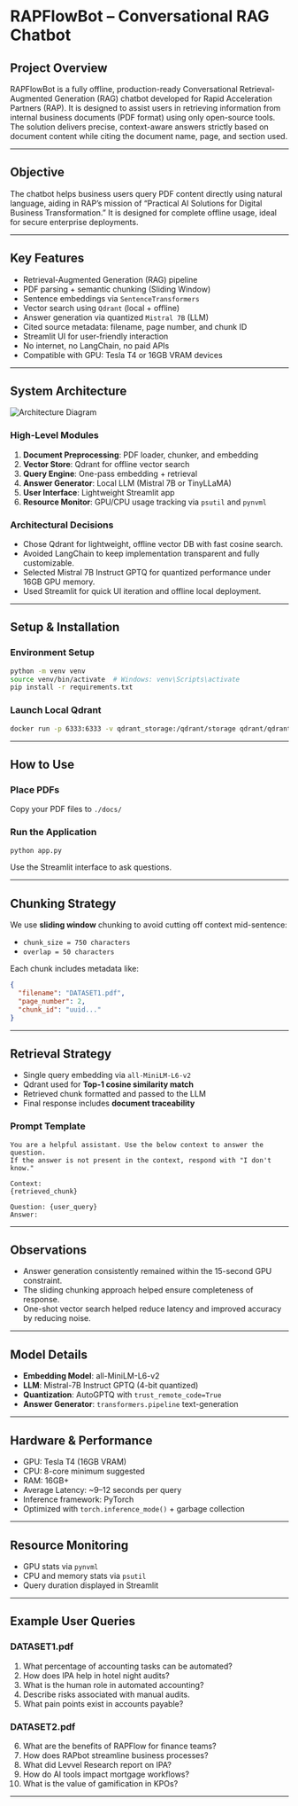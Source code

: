 # RAPFlowBot – Conversational RAG Chatbot

## Project Overview
RAPFlowBot is a fully offline, production-ready Conversational Retrieval-Augmented Generation (RAG) chatbot developed for Rapid Acceleration Partners (RAP). It is designed to assist users in retrieving information from internal business documents (PDF format) using only open-source tools. The solution delivers precise, context-aware answers strictly based on document content while citing the document name, page, and section used.

---

## Objective
The chatbot helps business users query PDF content directly using natural language, aiding in RAP’s mission of “Practical AI Solutions for Digital Business Transformation.” It is designed for complete offline usage, ideal for secure enterprise deployments.

---

## Key Features
- Retrieval-Augmented Generation (RAG) pipeline
- PDF parsing + semantic chunking (Sliding Window)
- Sentence embeddings via `SentenceTransformers`
- Vector search using `Qdrant` (local + offline)
- Answer generation via quantized `Mistral 7B` (LLM)
- Cited source metadata: filename, page number, and chunk ID
- Streamlit UI for user-friendly interaction
- No internet, no LangChain, no paid APIs
- Compatible with GPU: Tesla T4 or 16GB VRAM devices

---

## System Architecture

![Architecture Diagram](./032f3a87-8167-490e-8ac8-f3ce49ea89fb.jpg)

### High-Level Modules
1. **Document Preprocessing**: PDF loader, chunker, and embedding
2. **Vector Store**: Qdrant for offline vector search
3. **Query Engine**: One-pass embedding + retrieval
4. **Answer Generator**: Local LLM (Mistral 7B or TinyLLaMA)
5. **User Interface**: Lightweight Streamlit app
6. **Resource Monitor**: GPU/CPU usage tracking via `psutil` and `pynvml`

### Architectural Decisions
- Chose Qdrant for lightweight, offline vector DB with fast cosine search.
- Avoided LangChain to keep implementation transparent and fully customizable.
- Selected Mistral 7B Instruct GPTQ for quantized performance under 16GB GPU memory.
- Used Streamlit for quick UI iteration and offline local deployment.

---

## Setup & Installation

### Environment Setup
```bash
python -m venv venv
source venv/bin/activate  # Windows: venv\Scripts\activate
pip install -r requirements.txt
```

### Launch Local Qdrant
```bash
docker run -p 6333:6333 -v qdrant_storage:/qdrant/storage qdrant/qdrant
```

---

## How to Use

### Place PDFs
Copy your PDF files to `./docs/`

### Run the Application
```bash
python app.py
```
Use the Streamlit interface to ask questions.

---

## Chunking Strategy
We use **sliding window** chunking to avoid cutting off context mid-sentence:
- `chunk_size = 750 characters`
- `overlap = 50 characters`

Each chunk includes metadata like:
```json
{
  "filename": "DATASET1.pdf",
  "page_number": 2,
  "chunk_id": "uuid..."
}
```

---

## Retrieval Strategy
- Single query embedding via `all-MiniLM-L6-v2`
- Qdrant used for **Top-1 cosine similarity match**
- Retrieved chunk formatted and passed to the LLM
- Final response includes **document traceability**

### Prompt Template
```
You are a helpful assistant. Use the below context to answer the question.
If the answer is not present in the context, respond with "I don't know."

Context:
{retrieved_chunk}

Question: {user_query}
Answer:
```

---

## Observations
- Answer generation consistently remained within the 15-second GPU constraint.
- The sliding chunking approach helped ensure completeness of response.
- One-shot vector search helped reduce latency and improved accuracy by reducing noise.

---

## Model Details
- **Embedding Model**: all-MiniLM-L6-v2
- **LLM**: Mistral-7B Instruct GPTQ (4-bit quantized)
- **Quantization**: AutoGPTQ with `trust_remote_code=True`
- **Answer Generator**: `transformers.pipeline` text-generation

---

## Hardware & Performance
- GPU: Tesla T4 (16GB VRAM)
- CPU: 8-core minimum suggested
- RAM: 16GB+
- Average Latency: ~9–12 seconds per query
- Inference framework: PyTorch
- Optimized with `torch.inference_mode()` + garbage collection

---

## Resource Monitoring
- GPU stats via `pynvml`
- CPU and memory stats via `psutil`
- Query duration displayed in Streamlit

---

## Example User Queries

### DATASET1.pdf
1. What percentage of accounting tasks can be automated?
2. How does IPA help in hotel night audits?
3. What is the human role in automated accounting?
4. Describe risks associated with manual audits.
5. What pain points exist in accounts payable?

### DATASET2.pdf
6. What are the benefits of RAPFlow for finance teams?
7. How does RAPbot streamline business processes?
8. What did Levvel Research report on IPA?
9. How do AI tools impact mortgage workflows?
10. What is the value of gamification in KPOs?

---




